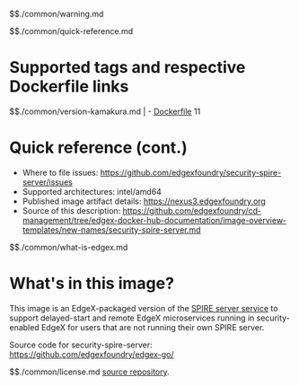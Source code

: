 $$./common/warning.md

$$./common/quick-reference.md

# Supported tags and respective Dockerfile links

$$./common/version-kamakura.md |
        - [Dockerfile](https://github.com/edgexfoundry/security-spire-server/blob/v2.2.0/Dockerfile)
11
# Quick reference (cont.)

- Where to file issues: https://github.com/edgexfoundry/security-spire-server/issues
- Supported architectures: intel/amd64
- Published image artifact details: https://nexus3.edgexfoundry.org
- Source of this description: https://github.com/edgexfoundry/cd-management/tree/edgex-docker-hub-documentation/image-overview-templates/new-names/security-spire-server.md

$$./common/what-is-edgex.md

# What's in this image?

This image is an EdgeX-packaged version of the [SPIRE server service](https://github.com/spiffe/spire/)
to support delayed-start and remote EdgeX microservices running in security-enabled EdgeX
for users that are not running their own SPIRE server.

Source code for security-spire-server: <https://github.com/edgexfoundry/edgex-go/>

$$./common/license.md
[source repository](https://github.com/edgexfoundry/edgex-go/blob/v2.2.0/Attribution.txt).
